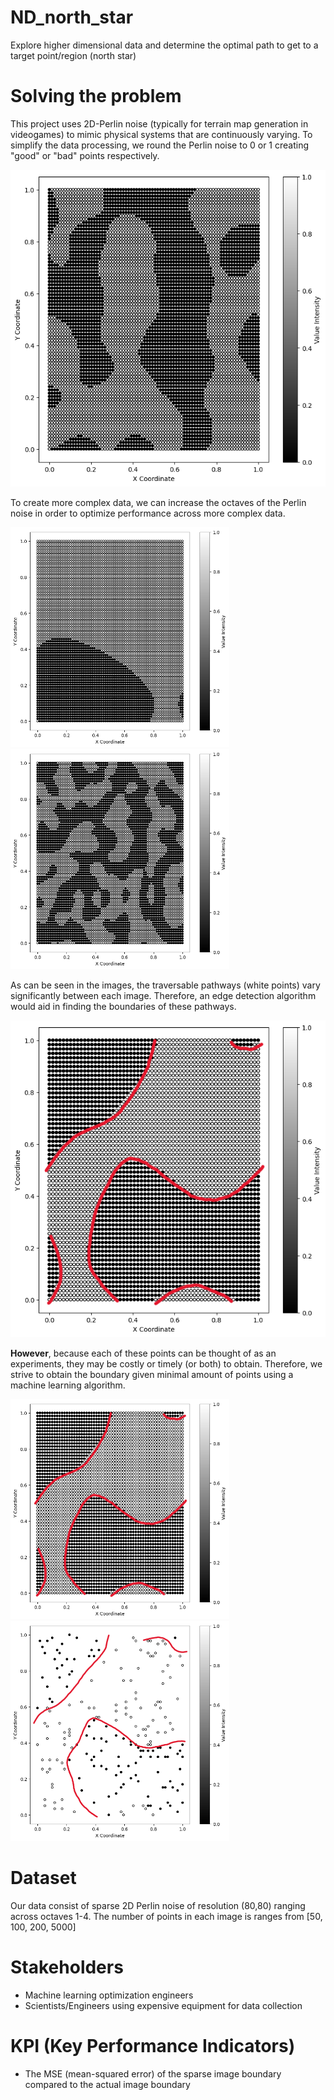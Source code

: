 # ND_north_star
Explore higher dimensional data and determine the optimal path to get to a target point/region (north star)


# Solving the problem
This project uses 2D-Perlin noise (typically for terrain map generation in videogames) to mimic physical systems that are continuously varying. To simplify the data processing, we round the Perlin noise to 0 or 1 creating "good" or "bad" points respectively.

<!-- ![Perlin Noise rounded|200](https://github.com/joeyschmidt97/ND_north_star/blob/main/images/perlin_noise.png?raw=true) -->
<img src="https://github.com/joeyschmidt97/ND_north_star/blob/main/images/perlin_noise.png" width="512">

To create more complex data, we can increase the octaves of the Perlin noise in order to optimize performance across more complex data.

<img src="https://github.com/joeyschmidt97/ND_north_star/blob/main/images/perlin_noise_octave_1.png" width="350"><img src="https://github.com/joeyschmidt97/ND_north_star/blob/main/images/perlin_noise_octave_8.png" width="350">

As can be seen in the images, the traversable pathways (white points) vary significantly between each image. Therefore, an edge detection algorithm would aid in finding the boundaries of these pathways.

<img src="https://github.com/joeyschmidt97/ND_north_star/blob/main/images/perlin_noise_boundaries.png" width="512">

__However__, because each of these points can be thought of as an experiments, they may be costly or timely (or both) to obtain. Therefore, we strive to obtain the boundary given minimal amount of points using a machine learning algorithm.

<img src="https://github.com/joeyschmidt97/ND_north_star/blob/main/images/perlin_noise_boundaries.png" width="350">
<img src="https://github.com/joeyschmidt97/ND_north_star/blob/main/images/perlin_noise_boundaries_sparse.png" width="350">


# Dataset
Our data consist of sparse 2D Perlin noise of resolution (80,80) ranging across octaves 1-4. The number of points in each image is ranges from [50, 100, 200, 5000]

# Stakeholders
- Machine learning optimization engineers
- Scientists/Engineers using expensive equipment for data collection

# KPI (Key Performance Indicators)
- The MSE (mean-squared error) of the sparse image boundary compared to the actual image boundary